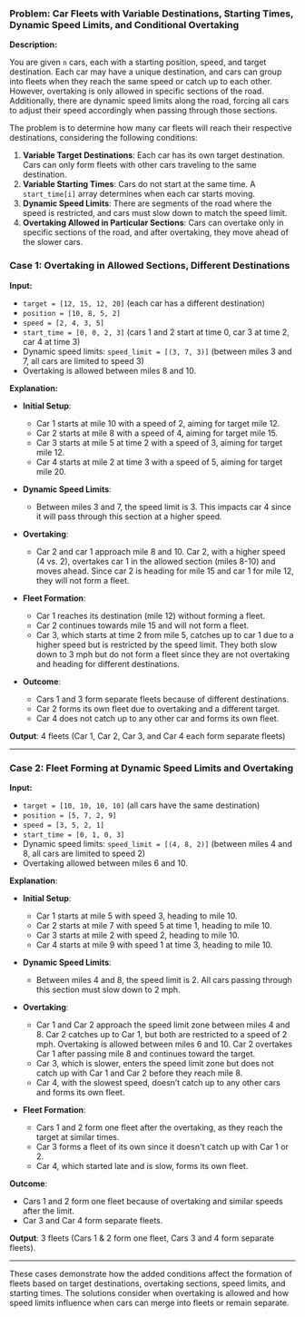 ### Problem: Car Fleets with Variable Destinations, Starting Times, Dynamic Speed Limits, and Conditional Overtaking

**Description:**

You are given `n` cars, each with a starting position, speed, and target destination. Each car may have a unique destination, and cars can group into fleets when they reach the same speed or catch up to each other. However, overtaking is only allowed in specific sections of the road. Additionally, there are dynamic speed limits along the road, forcing all cars to adjust their speed accordingly when passing through those sections.

The problem is to determine how many car fleets will reach their respective destinations, considering the following conditions:
1. **Variable Target Destinations**: Each car has its own target destination. Cars can only form fleets with other cars traveling to the same destination.
2. **Variable Starting Times**: Cars do not start at the same time. A `start_time[i]` array determines when each car starts moving.
3. **Dynamic Speed Limits**: There are segments of the road where the speed is restricted, and cars must slow down to match the speed limit.
4. **Overtaking Allowed in Particular Sections**: Cars can overtake only in specific sections of the road, and after overtaking, they move ahead of the slower cars.

### Case 1: Overtaking in Allowed Sections, Different Destinations

**Input:**

- `target = [12, 15, 12, 20]` (each car has a different destination)
- `position = [10, 8, 5, 2]`
- `speed = [2, 4, 3, 5]`
- `start_time = [0, 0, 2, 3]` (cars 1 and 2 start at time 0, car 3 at time 2, car 4 at time 3)
- Dynamic speed limits:  `speed_limit = [(3, 7, 3)]` (between miles 3 and 7, all cars are limited to speed 3)
- Overtaking is allowed between miles 8 and 10.

**Explanation:**

- **Initial Setup**:
  - Car 1 starts at mile 10 with a speed of 2, aiming for target mile 12.
  - Car 2 starts at mile 8 with a speed of 4, aiming for target mile 15.
  - Car 3 starts at mile 5 at time 2 with a speed of 3, aiming for target mile 12.
  - Car 4 starts at mile 2 at time 3 with a speed of 5, aiming for target mile 20.

- **Dynamic Speed Limits**:
  - Between miles 3 and 7, the speed limit is 3. This impacts car 4 since it will pass through this section at a higher speed.

- **Overtaking**:
  - Car 2 and car 1 approach mile 8 and 10. Car 2, with a higher speed (4 vs. 2), overtakes car 1 in the allowed section (miles 8-10) and moves ahead. Since car 2 is heading for mile 15 and car 1 for mile 12, they will not form a fleet.

- **Fleet Formation**:
  - Car 1 reaches its destination (mile 12) without forming a fleet.
  - Car 2 continues towards mile 15 and will not form a fleet.
  - Car 3, which starts at time 2 from mile 5, catches up to car 1 due to a higher speed but is restricted by the speed limit. They both slow down to 3 mph but do not form a fleet since they are not overtaking and heading for different destinations.

- **Outcome**:
  - Cars 1 and 3 form separate fleets because of different destinations.
  - Car 2 forms its own fleet due to overtaking and a different target.
  - Car 4 does not catch up to any other car and forms its own fleet.

**Output**: 4 fleets (Car 1, Car 2, Car 3, and Car 4 each form separate fleets)

---

### Case 2: Fleet Forming at Dynamic Speed Limits and Overtaking

**Input:**

- `target = [10, 10, 10, 10]` (all cars have the same destination)
- `position = [5, 7, 2, 9]`
- `speed = [3, 5, 2, 1]`
- `start_time = [0, 1, 0, 3]`
- Dynamic speed limits: `speed_limit = [(4, 8, 2)]` (between miles 4 and 8, all cars are limited to speed 2)
- Overtaking allowed between miles 6 and 10.

**Explanation**:

- **Initial Setup**:
  - Car 1 starts at mile 5 with speed 3, heading to mile 10.
  - Car 2 starts at mile 7 with speed 5 at time 1, heading to mile 10.
  - Car 3 starts at mile 2 with speed 2, heading to mile 10.
  - Car 4 starts at mile 9 with speed 1 at time 3, heading to mile 10.

- **Dynamic Speed Limits**:
  - Between miles 4 and 8, the speed limit is 2. All cars passing through this section must slow down to 2 mph.

- **Overtaking**:
  - Car 1 and Car 2 approach the speed limit zone between miles 4 and 8. Car 2 catches up to Car 1, but both are restricted to a speed of 2 mph. Overtaking is allowed between miles 6 and 10. Car 2 overtakes Car 1 after passing mile 8 and continues toward the target.
  - Car 3, which is slower, enters the speed limit zone but does not catch up with Car 1 and Car 2 before they reach mile 8.
  - Car 4, with the slowest speed, doesn’t catch up to any other cars and forms its own fleet.

- **Fleet Formation**:
  - Cars 1 and 2 form one fleet after the overtaking, as they reach the target at similar times.
  - Car 3 forms a fleet of its own since it doesn't catch up with Car 1 or 2.
  - Car 4, which started late and is slow, forms its own fleet.

**Outcome**:
- Cars 1 and 2 form one fleet because of overtaking and similar speeds after the limit.
- Car 3 and Car 4 form separate fleets.

**Output**: 3 fleets (Cars 1 & 2 form one fleet, Cars 3 and 4 form separate fleets).

---

These cases demonstrate how the added conditions affect the formation of fleets based on target destinations, overtaking sections, speed limits, and starting times. The solutions consider when overtaking is allowed and how speed limits influence when cars can merge into fleets or remain separate.